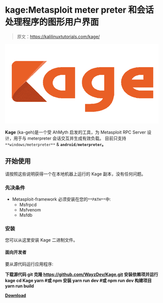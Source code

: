 # kage:Metasploit meter preter 和会话处理程序的图形用户界面

> 原文：<https://kalilinuxtutorials.com/kage/>

[![](img//2e741e03b8a3abf0867e743e86684670.png)](https://blogger.googleusercontent.com/img/b/R29vZ2xl/AVvXsEiHXRKvU75hJUcasYivln0lRytq2GS3gMAYZxOxZcrnkrIfnlyrcBBdpbtgZiiS7gyiZHL_TqwJ6xOn-IPMJr4srm4uM9OtU6gxS6wouBQNlfhqf0GWpMOZX1OBd7P1jN8YHDkRb6kWSv716Ms_SmJCBH_baEEAPy2bBXwVRjvI6HwYpp-ZUSVEGD-2/s728/kage-logo-svg%20(1).png)

**Kage** (ka-geh)是一个受 AhMyth 启发的工具，为 Metasploit RPC Server 设计，用于与 meterpreter 会话交互并生成有效负载。
目前只支持`**windows/meterpreter**` & **`android/meterpreter`。**

## 开始使用

请按照这些说明获得一个在本地机器上运行的 Kage 副本，没有任何问题。

### 先决条件

*   Metasploit-framework 必须安装在您的`**PATH**`中:
    *   Msfrpcd
    *   Msfvenom
    *   Msfdb

### 安装

您可以从这里安装 Kage 二进制文件。

#### 面向开发者

要从源代码运行应用程序:

**下载源代码
git 克隆 https://github.com/WayzDev/Kage.git
安装依赖项并运行 kage
cd Kage
yarn #或 npm 安装
yarn run dev #或 npm run dev
构建项目
yarn run build**

[**Download**](https://github.com/Zerx0r/Kage)